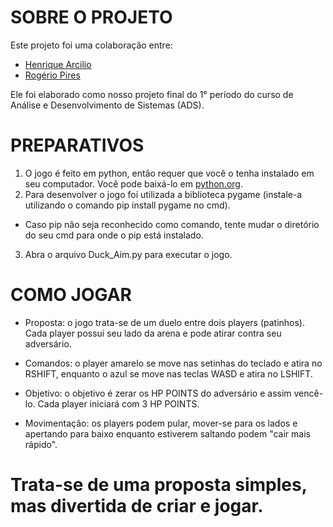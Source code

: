 # SOBRE O PROJETO

Este projeto foi uma colaboração entre:

- [Henrique Arcilio](https://github.com/Henrique-Arcilio)
- [Rogério Pires](https://github.com/RogerioDfreitas)
  
Ele foi elaborado como nosso projeto final do 1° período do curso de Análise e Desenvolvimento de Sistemas (ADS).

# PREPARATIVOS

1. O jogo é feito em python, então requer que você o tenha instalado em seu computador. Você pode baixá-lo em [python.org](https://www.python.org/).
2. Para desenvolver o jogo foi utilizada a biblioteca pygame (instale-a utilizando o comando pip install pygame no cmd).
  - Caso pip não seja reconhecido como comando, tente mudar o diretório do seu cmd para onde o pip está instalado.
3. Abra o arquivo Duck_Aim.py para executar o jogo.
  
# COMO JOGAR

- Proposta: o jogo trata-se de um duelo entre dois players (patinhos). Cada player possui seu lado da arena e pode atirar contra seu adversário.
  
- Comandos: o player amarelo se move nas setinhas do teclado e atira no RSHIFT, enquanto o azul se move nas teclas WASD e atira no LSHIFT.
  
- Objetivo: o objetivo é zerar os HP POINTS do adversário e assim vencê-lo. Cada player iniciará com 3 HP POINTS.
  
- Movimentação: os players podem pular, mover-se para os lados e apertando para baixo enquanto estiverem saltando podem "cair mais rápido".

# Trata-se de uma proposta simples, mas divertida de criar e jogar.
